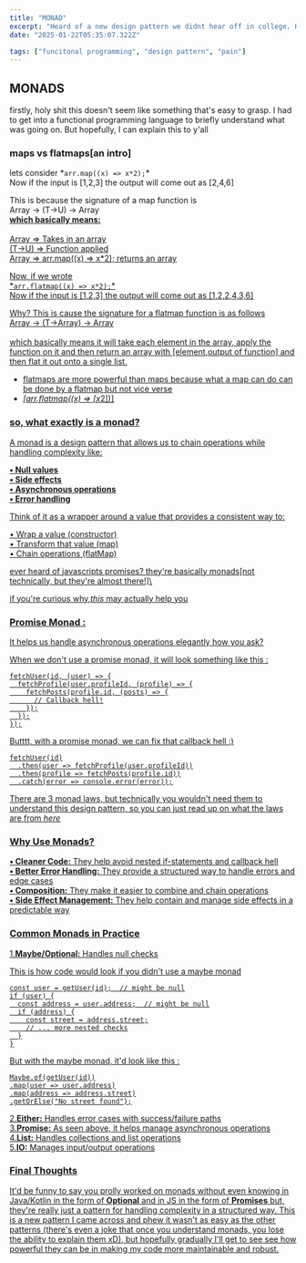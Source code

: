 ```yaml
---
title: "MONAD"
excerpt: "Heard of a new design pattern we didnt hear off in college. Had to dive deep :)"
date: "2025-01-22T05:35:07.322Z"

tags: ["funcitonal programming", "design pattern", "pain"]
---
```


## MONADS

firstly, holy shit this doesn't seem like something that's easy to grasp.
I had to get into a functional programming language to briefly understand what was going on.
But hopefully, I can explain this to y'all

### maps vs flatmaps[an intro]

lets consider *```arr.map((x) => x*2);```\* \
Now if the input is [1,2,3] the output will come out as [2,4,6]

This is because the signature of a map function is\
Array<T> -> (T->U) -> Array<U>\
**which basically means:**\
\
Array<T> => Takes in an array\
(T->U) => Function applied\
Array<U> => arr.map((x) => x\*2); returns an array

Now, if we wrote\
*```arr.flatmap((x) => x*2);```\*\
Now if the input is [1,2,3] the output will come out as [1,2,2,4,3,6]

Why?
This is cause the signature for a flatmap function is as follows\
Array<T> -> (T->Array<U>) -> Array<U>\
\
which basically means it will take each element in the array, apply the function on it and then return an array with [element,output of function] and then flat it out onto a single list.

- flatmaps are more powerful than maps because what a map can do can be done by a flatmap but not vice verse
- *[arr.flatmap((x) => [x*2])]

### so, what exactly is a monad?

A monad is a design pattern that allows us to chain operations while handling complexity like:

**• Null values**\
**• Side effects**\
**• Asynchronous operations**\
**• Error handling**

Think of it as a wrapper around a value that provides a consistent way to:

• Wrap a value (constructor)\
• Transform that value (map)\
• Chain operations (flatMap)

ever heard of javascripts promises? they're basically monads[not technically, but they're almost there!]\

if you're curious why,[_this_](https://rybicki.io/blog/2023/12/23/promises-arent-monads.html) may actually help you

### Promise Monad :

It helps us handle asynchronous operations elegantly
how you ask?

When we don't use a promise monad, it will look something like this :

```
fetchUser(id, (user) => {
  fetchProfile(user.profileId, (profile) => {
    fetchPosts(profile.id, (posts) => {
      // Callback hell!
    });
  });
});
```

Butttt, with a promise monad, we can fix that callback hell :)

```
fetchUser(id)
  .then(user => fetchProfile(user.profileId))
  .then(profile => fetchPosts(profile.id))
  .catch(error => console.error(error));
```

There are 3 monad laws, but technically you wouldn't need them to understand this design pattern, so you can just read up on what the laws are from [_here_](https://courses.cs.cornell.edu/cs3110/2021sp/textbook/adv/monad_laws.html)

### Why Use Monads?

**• Cleaner Code:** They help avoid nested if-statements and callback hell\
**• Better Error Handling:** They provide a structured way to handle errors and edge cases\
**• Composition:** They make it easier to combine and chain operations\
**• Side Effect Management:** They help contain and manage side effects in a predictable way

### Common Monads in Practice

1.**Maybe/Optional:** Handles null checks

This is how code would look if you didn't use a maybe monad

```
const user = getUser(id);  // might be null
if (user) {
  const address = user.address;  // might be null
  if (address) {
    const street = address.street;
    // ... more nested checks
  }
}
```

But with the maybe monad, it'd look like this :

```
Maybe.of(getUser(id))
.map(user => user.address)
.map(address => address.street)
.getOrElse("No street found");
```

2.**Either:** Handles error cases with success/failure paths\
3.**Promise:** As seen above, it helps manage asynchronous operations\
4.**List:** Handles collections and list operations\
5.**IO:** Manages input/output operations

### Final Thoughts

It'd be funny to say you prolly worked on monads without even knowing in Java/Kotlin in the form of **Optional** and in JS in the form of **Promises**
but, they're really just a pattern for handling complexity in a structured way.
This is a new pattern I came across and phew it wasn't as easy as the other patterns (there's even a joke that once you understand monads, you lose the ability to explain them xD), but hopefully gradually I'll get to see see how powerful they can be in making my code more maintainable and robust.

